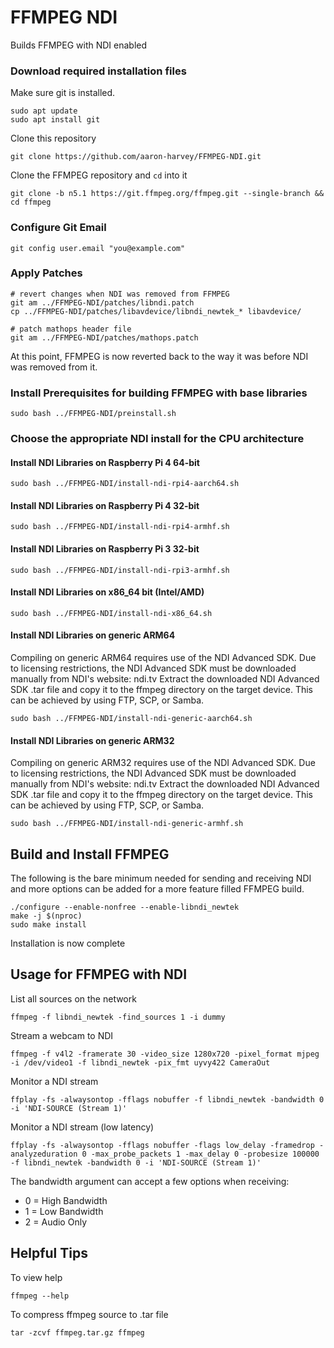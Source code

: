 # FFMPEG NDI

Builds FFMPEG with NDI enabled

### Download required installation files

Make sure git is installed.

```
sudo apt update
sudo apt install git
```
Clone this repository

```
git clone https://github.com/aaron-harvey/FFMPEG-NDI.git
```

Clone the FFMPEG repository and `cd` into it

```
git clone -b n5.1 https://git.ffmpeg.org/ffmpeg.git --single-branch && cd ffmpeg
```

### Configure Git Email
```
git config user.email "you@example.com"
```
### Apply Patches
```
# revert changes when NDI was removed from FFMPEG
git am ../FFMPEG-NDI/patches/libndi.patch
cp ../FFMPEG-NDI/patches/libavdevice/libndi_newtek_* libavdevice/

# patch mathops header file
git am ../FFMPEG-NDI/patches/mathops.patch
```
At this point, FFMPEG is now reverted back to the way it was before NDI was removed from it.

### Install Prerequisites for building FFMPEG with base libraries
```
sudo bash ../FFMPEG-NDI/preinstall.sh
```
### Choose the appropriate NDI install for the CPU architecture

#### Install NDI Libraries on Raspberry Pi 4 64-bit
```
sudo bash ../FFMPEG-NDI/install-ndi-rpi4-aarch64.sh
```

#### Install NDI Libraries on Raspberry Pi 4 32-bit
```
sudo bash ../FFMPEG-NDI/install-ndi-rpi4-armhf.sh
```

#### Install NDI Libraries on Raspberry Pi 3 32-bit
```
sudo bash ../FFMPEG-NDI/install-ndi-rpi3-armhf.sh
```

#### Install NDI Libraries on x86_64 bit (Intel/AMD)
```
sudo bash ../FFMPEG-NDI/install-ndi-x86_64.sh
```

#### Install NDI Libraries on generic ARM64

Compiling on generic ARM64 requires use of the NDI Advanced SDK. Due to licensing restrictions, the NDI Advanced SDK must be downloaded manually from NDI's website: ndi.tv
Extract the downloaded NDI Advanced SDK .tar file and copy it to the ffmpeg directory on the target device. This can be achieved by using FTP, SCP, or Samba.
```
sudo bash ../FFMPEG-NDI/install-ndi-generic-aarch64.sh
```
#### Install NDI Libraries on generic ARM32

Compiling on generic ARM32 requires use of the NDI Advanced SDK. Due to licensing restrictions, the NDI Advanced SDK must be downloaded manually from NDI's website: ndi.tv
Extract the downloaded NDI Advanced SDK .tar file and copy it to the ffmpeg directory on the target device. This can be achieved by using FTP, SCP, or Samba.
```
sudo bash ../FFMPEG-NDI/install-ndi-generic-armhf.sh
```

## Build and Install FFMPEG
The following is the bare minimum needed for sending and receiving NDI and more options can be added for a more feature filled FFMPEG build.
```
./configure --enable-nonfree --enable-libndi_newtek
make -j $(nproc)
sudo make install
```
Installation is now complete

## Usage for FFMPEG with NDI

List all sources on the network
```
ffmpeg -f libndi_newtek -find_sources 1 -i dummy
```

Stream a webcam to NDI
```
ffmpeg -f v4l2 -framerate 30 -video_size 1280x720 -pixel_format mjpeg -i /dev/video1 -f libndi_newtek -pix_fmt uyvy422 CameraOut
```

Monitor a NDI stream
```
ffplay -fs -alwaysontop -fflags nobuffer -f libndi_newtek -bandwidth 0 -i 'NDI-SOURCE (Stream 1)'
```
Monitor a NDI stream (low latency)
```
ffplay -fs -alwaysontop -fflags nobuffer -flags low_delay -framedrop -analyzeduration 0 -max_probe_packets 1 -max_delay 0 -probesize 100000 -f libndi_newtek -bandwidth 0 -i 'NDI-SOURCE (Stream 1)'
```

The bandwidth argument can accept a few options when receiving:
- 0 = High Bandwidth
- 1 = Low Bandwidth
- 2 = Audio Only

## Helpful Tips

To view help
```
ffmpeg --help
```
To compress ffmpeg source to .tar file
```
tar -zcvf ffmpeg.tar.gz ffmpeg
```
